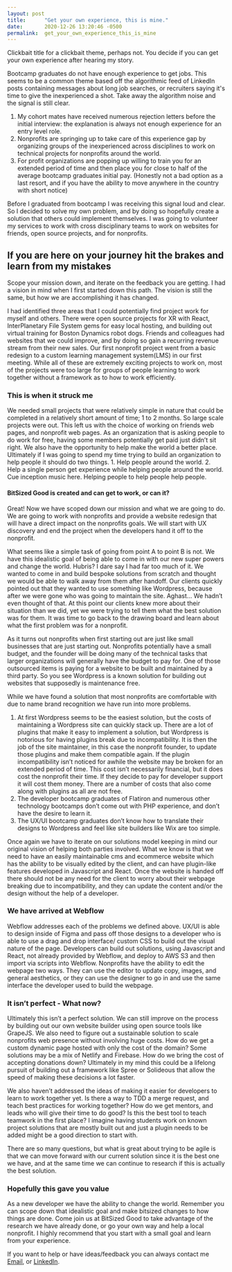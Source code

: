 ```yaml
---
layout: post
title:      "Get your own experience, this is mine."
date:       2020-12-26 13:20:46 -0500
permalink:  get_your_own_experience_this_is_mine
---
```



Clickbait title for a clickbait theme, perhaps not. You decide if you can get your own experience after hearing my story.

Bootcamp graduates do not have enough experience to get jobs. This seems to be a common theme based off the algorithmic feed of LinkedIn posts containing messages about long job searches, or recruiters saying it's time to give the inexperienced a shot. Take away the algorithm noise and the signal is still clear. 

1. My cohort mates have received numerous rejection letters before the initial interview: the explanation is always not enough experience for an entry level role. 
2.  Nonprofits are springing up to take care of this experience gap by organizing groups of the inexperienced across disciplines to work on technical projects for nonprofits around the world.
3.  For profit organizations are popping up willing to train you for an extended period of time and then place you for close to half of the average bootcamp graduates initial pay. (Honestly not a bad option as a last resort, and if you have the ability to move anywhere in the country with short notice)

Before I graduated from bootcamp I was receiving this signal loud and clear. So I decided to solve my own problem, and by doing so hopefully create a solution that others could implement themselves. I was going to volunteer my services to work with cross disciplinary teams to work on websites for friends, open source projects, and for nonprofits. 

## If you are here on your journey hit the brakes and learn from my mistakes

Scope your mission down, and iterate on the feedback you are getting. I had a vision in mind when I first started down this path. The vision is still the same, but how we are accomplishing it has changed. 

 I had identified three areas that I could potentially find project work for myself and others. There were open source projects for XR with React, InterPlanetary File System gems for easy local hosting, and building out virtual training for Boston Dynamics robot dogs. Friends and colleagues had websites that we could improve, and by doing so gain a recurring revenue stream from their new sales. Our first nonprofit project went from a basic redesign to a custom learning management system(LMS) in our first meeting. While all of these are extremely exciting projects to work on, most of the projects were too large for groups of people learning to work together without a framework as to how to work efficiently. 

### This is when it struck me

We needed small projects that were relatively simple in nature that could be completed in a relatively short amount of time; 1 to 2 months. So large scale projects were out. This left us with the choice of working on friends web pages, and nonprofit web pages. As an organization that is asking people to do work for free, having some members potentially get paid just didn’t sit right. We also have the opportunity to help make the world a better place. Ultimately if I was going to spend my time trying to build an organization to help people it should do two things. 1. Help people around the world. 2. Help a single person get experience while helping people around the world. Cue inception music here. Helping people to help people help people. 

#### BitSized Good is created and can get to work, or can it?

Great! Now we have scoped down our mission and what we are going to do. We are going to work with nonprofits and provide a website redesign that will have a direct impact on the nonprofits goals. We will start with UX discovery and end the project when the developers hand it off to the nonprofit. 

What seems like a simple task of going from point A to point B is not. We have this idealistic goal of being able to come in with our new super powers and change the world. Hubris? I dare say I had far too much of it. We wanted to come in and build bespoke solutions from scratch and thought we would be able to walk away from them after handoff. Our clients quickly pointed out that they wanted to use something like Wordpress, because after we were gone who was going to maintain the site. Aghast… We hadn’t even thought of that. At this point our clients knew more about their situation than we did, yet we were trying to tell them what the best solution was for them. It was time to go back to the drawing board and learn about what the first problem was for a nonprofit. 

As it turns out nonprofits when first starting out are just like small businesses that are just starting out. Nonprofits potentially have a small budget, and the founder will be doing many of the technical tasks that larger organizations will generally have the budget to pay for. One of those outsourced items is paying for a website to be built and maintained by a third party. So you see Wordpress is a known solution for building out websites that supposedly is maintenance free. 

While we have found a solution that most nonprofits are comfortable with due to name brand recognition we have run into more problems.

1. At first Wordpress seems to be the easiest solution, but the costs of maintaining a Wordpress site can quickly stack up. There are a lot of plugins that make it easy to implement a solution, but Wordpress is notorious for having plugins break due to incompatibility. It is then the job of the site maintainer, in this case the nonprofit founder, to update those plugins and make them compatible again. If the plugin incompatibility isn’t noticed for awhile the website may be broken for an extended period of time. This cost isn’t necessarily financial, but it does cost the nonprofit their time. If they decide to pay for developer support it will cost them money. There are a number of costs that also come along with plugins as all are not free. 
2. The developer bootcamp graduates of Flatiron and numerous other technology bootcamps don’t come out with PHP experience, and don’t have the desire to learn it.
3. The UX/UI bootcamp graduates don’t know how to translate their designs to Wordpress and feel like site builders like Wix are too simple. 

Once again we have to iterate on our solutions model keeping in mind our original vision of helping both parties involved. What we know is that we need to have an easily maintainable cms and ecommerce website which has the ability to be visually edited by the client, and can have plugin-like features developed in Javascript and React. Once the website is handed off there should not be any need for the client to worry about their webpage breaking due to incompatibility, and they can update the content and/or the design without the help of a developer.

### We have arrived at Webflow

Webflow addresses each of the problems we defined above. 
UX/UI is able to design inside of Figma and pass off those designs to a developer who is able to use a drag and drop interface/ custom CSS to build out the visual nature of the page. 
Developers can build out solutions, using Javascript and React, not already provided by Webflow, and deploy to AWS S3 and then import via scripts into Webflow. 
Nonprofits have the ability to edit the webpage two ways. They can use the editor to update copy, images, and general aesthetics, or they can use the designer to go in and use the same interface the developer used to build the webpage. 

### It isn’t perfect - What now?

Ultimately this isn’t a perfect solution. We can still improve on the process by building out our own website builder using open source tools like GrapeJS. We also need to figure out a sustainable solution to scale nonprofits web presence without involving huge costs. How do we get a custom dynamic page hosted with only the cost of the domain? Some solutions may be a mix of Netlify and Firebase. How do we bring the cost of accepting donations down? Ultimately in my mind this could be a lifelong pursuit of building out a framework like Spree or Solideous that allow the speed of making these decisions a lot faster. 

We also haven’t addressed the ideas of making it easier for developers to learn to work together yet. Is there a way to TDD a merge request, and teach best practices for working together? How do we get mentors, and leads who will give their time to do good? Is this the best tool to teach teamwork in the first place? I imagine having students work on known project solutions that are mostly built out and just a plugin needs to be added might be a good direction to start with. 

There are so many questions, but what is great about trying to be agile is that we can move forward with our current solution since it is the best one we have, and at the same time we can continue to research if this is actually the best solution. 

### Hopefully this gave you value

As a new developer we have the ability to change the world. Remember you can scope down that idealistic goal and make bitsized changes to how things are done. Come join us at BitSized Good to take advantage of the research we have already done, or go your own way and help a local nonprofit. I highly recommend that you start with a small goal and learn from your experience. 

If you want to help or have ideas/feedback you can always contact me [Email](nicolas.roulston@gmail.com), or [LinkedIn](https://www.linkedin.com/in/nico-roulston/). 

